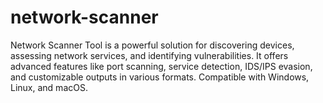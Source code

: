 # network-scanner
Network Scanner Tool is a powerful solution for discovering devices, assessing network services, and identifying vulnerabilities. It offers advanced features like port scanning, service detection, IDS/IPS evasion, and customizable outputs in various formats. Compatible with Windows, Linux, and macOS.
